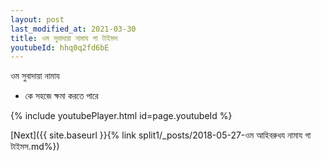 ```yaml
---
layout: post
last_modified_at: 2021-03-30
title: ওম সুবাদায়া নামায গা টাইমস
youtubeId: hhq0q2fd6bE
---
```

 
 
 ওম সুবাদায়া নামায  
 
 -  কে সহজে ক্ষমা করতে পারে 
 
  
 
  
 
 
 
 
 
 


{% include youtubePlayer.html id=page.youtubeId %}
 
[Next]({{ site.baseurl }}{% link  split1/_posts/2018-05-27-ওম আহিবরুধয নামায গা টাইমস.md%})
 
